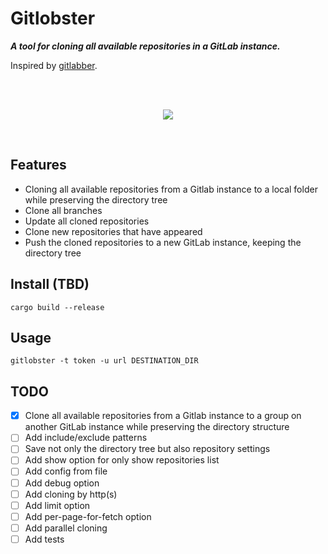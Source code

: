 # Gitlobster

___A tool for cloning all available repositories in a GitLab instance.___

Inspired by [gitlabber](https://github.com/ezbz/gitlabber).

<br>
<br>

<p align="center">
    <img src="https://github.com/lowitea/gitlobster/raw/master/logo.png">
</p>

<br>

## Features

- Cloning all available repositories from a Gitlab instance to a local folder while preserving the directory tree
- Clone all branches
- Update all cloned repositories
- Clone new repositories that have appeared
- Push the cloned repositories to a new GitLab instance, keeping the directory tree

## Install (TBD)

[//]: # (TODO: Write a complete installation guide)

```shell
cargo build --release
```

## Usage

```shell
gitlobster -t token -u url DESTINATION_DIR
```

## TODO

- [x] Clone all available repositories from a Gitlab instance to a group on another GitLab instance while preserving the
  directory structure
- [ ] Add include/exclude patterns
- [ ] Save not only the directory tree but also repository settings
- [ ] Add show option for only show repositories list
- [ ] Add config from file
- [ ] Add debug option
- [ ] Add cloning by http(s)
- [ ] Add limit option
- [ ] Add per-page-for-fetch option
- [ ] Add parallel cloning
- [ ] Add tests
